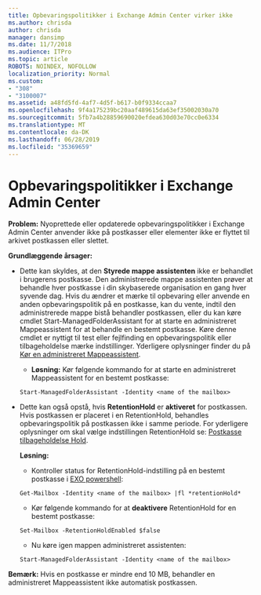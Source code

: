 ```yaml
---
title: Opbevaringspolitikker i Exchange Admin Center virker ikke
ms.author: chrisda
author: chrisda
manager: dansimp
ms.date: 11/7/2018
ms.audience: ITPro
ms.topic: article
ROBOTS: NOINDEX, NOFOLLOW
localization_priority: Normal
ms.custom:
- "308"
- "3100007"
ms.assetid: a48fd5fd-4af7-4d5f-b617-b0f9334ccaa7
ms.openlocfilehash: 9f4a175239bc20aaf489615da63ef35002030a70
ms.sourcegitcommit: 5fb7a4b28859690020efdea630d03e70cc0e6334
ms.translationtype: MT
ms.contentlocale: da-DK
ms.lasthandoff: 06/28/2019
ms.locfileid: "35369659"
---
```

# <a name="retention-policies-in-exchange-admin-center"></a>Opbevaringspolitikker i Exchange Admin Center

 **Problem:** Nyoprettede eller opdaterede opbevaringspolitikker i Exchange Admin Center anvender ikke på postkasser eller elementer ikke er flyttet til arkivet postkassen eller slettet. 
  
 **Grundlæggende årsager:**
  
- Dette kan skyldes, at den **Styrede mappe assistenten** ikke er behandlet i brugerens postkasse. Den administrerede mappe assistenten prøver at behandle hver postkasse i din skybaserede organisation en gang hver syvende dag. Hvis du ændrer et mærke til opbevaring eller anvende en anden opbevaringspolitik på en postkasse, kan du vente, indtil den administrerede mappe bistå behandler postkassen, eller du kan køre cmdlet Start-ManagedFolderAssistant for at starte en administreret Mappeassistent for at behandle en bestemt postkasse. Køre denne cmdlet er nyttigt til test eller fejlfinding en opbevaringspolitik eller tilbageholdelse mærke indstillinger. Yderligere oplysninger finder du på [Kør en administreret Mappeassistent](https://msdn.microsoft.com/library/gg271153%28v=exchsrvcs.149%29.aspx#managedfolderassist).
    
  - **Løsning:** Kør følgende kommando for at starte en administreret Mappeassistent for en bestemt postkasse:
    
  ```
  Start-ManagedFolderAssistant -Identity <name of the mailbox>
  ```

- Dette kan også opstå, hvis **RetentionHold** er **aktiveret** for postkassen. Hvis postkassen er placeret i en RetentionHold, behandles opbevaringspolitik på postkassen ikke i samme periode. For yderligere oplysninger om skal vælge indstillingen RetentionHold se: [Postkasse tilbageholdelse Hold](https://docs.microsoft.com/exchange/security-and-compliance/messaging-records-management/mailbox-retention-hold).
    
    **Løsning:**
    
  - Kontroller status for RetentionHold-indstilling på en bestemt postkasse i [EXO powershell](https://docs.microsoft.com/powershell/exchange/exchange-online/connect-to-exchange-online-powershell/connect-to-exchange-online-powershell?view=exchange-ps):
    
  ```
  Get-Mailbox -Identity <name of the mailbox> |fl *retentionHold*
  ```

  - Kør følgende kommando for at **deaktivere** RetentionHold for en bestemt postkasse:
    
  ```
  Set-Mailbox -RetentionHoldEnabled $false
  ```

  - Nu køre igen mappen administreret assistenten:
    
  ```
  Start-ManagedFolderAssistant -Identity <name of the mailbox>
  ```

 **Bemærk:** Hvis en postkasse er mindre end 10 MB, behandler en administreret Mappeassistent ikke automatisk postkassen.
  